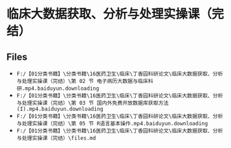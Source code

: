 # 临床大数据获取、分析与处理实操课（完结）

## Files

- `F:/【01分类书籍】\分类书籍\16医药卫生\临床\丁香园科研论文\临床大数据获取、分析与处理实操课（完结）\第 02 节 电子病历大数据与临床科研.mp4.baiduyun.downloading`
- `F:/【01分类书籍】\分类书籍\16医药卫生\临床\丁香园科研论文\临床大数据获取、分析与处理实操课（完结）\第 03 节 国内外免费开放数据库获取方法 (I).mp4.baiduyun.downloading`
- `F:/【01分类书籍】\分类书籍\16医药卫生\临床\丁香园科研论文\临床大数据获取、分析与处理实操课（完结）\第 05 节 R语言基本操作.mp4.baiduyun.downloading`
- `F:/【01分类书籍】\分类书籍\16医药卫生\临床\丁香园科研论文\临床大数据获取、分析与处理实操课（完结）\files.md`
